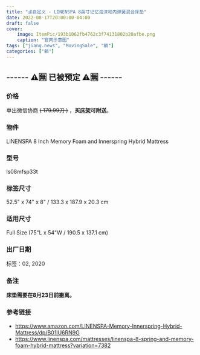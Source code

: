 ```yaml
---
title: "💰自定义 - LINENSPA 8英寸记忆泡沫和内弹簧混合床垫"
date: 2022-08-17T20:00:00-04:00
draft: false
cover:
    image: ItemPic/193b1062fb4762c3f74131802b20afbe.png
    caption: "官网示意图"
tags: ["jiang.news", "MovingSale", "躺"]
categories: ["躺"]
---
```


## ------ ⚠️🈚 已被预定 ⚠️🈚 ------

### 价格
单出微信协商 ~~( 179.99刀 )~~ ，**买[床架](../bedframe)可附送**。

### 物件
LINENSPA 8 Inch Memory Foam and Innerspring Hybrid Mattress 

### 型号
ls08mfsp33t

### 标签尺寸
52.5" x 74" x 8" / 133.3 x 187.9 x 20.3 cm

### 适用尺寸
Full Size (75"L x 54"W / 190.5 x 137.1 cm)

### 出厂日期
标签：02, 2020

### 备注
**床垫需要在8月23日前搬离。** 

### 参考链接
- https://www.amazon.com/LINENSPA-Memory-Innerspring-Hybrid-Mattress/dp/B01IU6RN9G
- https://www.linenspa.com/mattresses/linenspa-8-spring-and-memory-foam-hybrid-mattress?variation=7382

